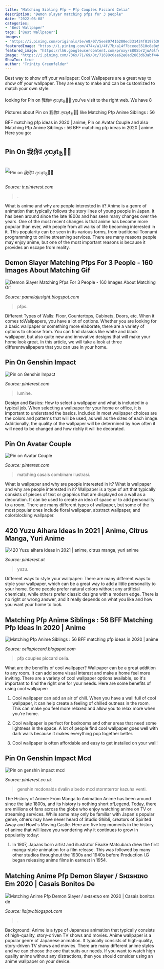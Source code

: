 ```yaml
---
title: "Matching Sibling Pfp ~ Pfp Couples Piccard Celia"
description: "Demon slayer matching pfps for 3 people"
date: "2022-03-08"
categories:
- "Best Wallpaper"
tags: ["Best Wallpaper"]
images:
- "https://i.pinimg.com/originals/5e/e8/07/5ee807416280ed331424f8197530357f.jpg"
featuredImage: "https://i.pinimg.com/474x/a1/4f/7b/a14f7bceee5510c8e8e9f0de27b05035.jpg"
featured_image: "https://lh6.googleusercontent.com/proxy/E80Sbr2juA6lfqS4pZMqxpMk1MDA9ufsRuNntorxsXc3IMmQWOqoTfIKT96mbb2Ji0tEk3qdhyqPaIMGiB8nXLfZFLGMxhxLJ9cG-BDDxHROwZRJzTBA5BRiI1DCTn9xu9-fnniiUqr1UT44sdBe4LI=w1200-h630-p-k-no-nu"
image: "https://i.pinimg.com/736x/71/69/8c/71698c0ee62e8ad2863d63abf4444eb3.jpg"
ShowToc: true
author: "Trinity Greenfelder"
---
```



Best way to show off your wallpaper:
Cool Wallpapers are a great way to show off your wallpaper. They are easy to make and can be customized to match your own style.

	

		
looking for Pin on 我你ཿ ꪑᥴꪗt؏⭛ࣧ you've visit to the right web. We have 8 Pictures about Pin on 我你ཿ ꪑᥴꪗt؏⭛ࣧ like Matching Pfp Anime Siblings : 56 BFF matching pfp ideas in 2020 | anime, Pin on Avatar Couple and also Matching Pfp Anime Siblings : 56 BFF matching pfp ideas in 2020 | anime. Here you go:
		
    
## Pin On 我你ཿ ꪑᥴꪗt؏⭛ࣧ

<img loading=lazy src="https://i.pinimg.com/736x/a9/04/e0/a904e0271e1af6af041827200957dbad.jpg" onerror="this.onerror=null;this.src='https://tse4.mm.bing.net/th?id=OIP.Qfs9SwpuwAkYnVMaXRg64gHaHa&amp;pid=15.1';" alt="Pin on 我你ཿ ꪑᥴꪗt؏⭛ࣧ">

_Source: tr.pinterest.com_

>. 

	

What is anime and why are people interested in it?
Anime is a genre of animation that typically follows the story lines of young people in Japan. It has been around since the late 1800s and has seen many changes over the years. One of the most recent changes is that anime has become more popular than ever, with people from all walks of life becoming interested in it. This popularity can be seen in its various forms, from traditional Toonami programming to online streaming services. There are many reasons people may enjoy anime, but one of the most important reasons is because it provides an escape from reality.

    
## Demon Slayer Matching Pfps For 3 People - 160 Images About Matching Gif

<img loading=lazy src="https://lh6.googleusercontent.com/proxy/E80Sbr2juA6lfqS4pZMqxpMk1MDA9ufsRuNntorxsXc3IMmQWOqoTfIKT96mbb2Ji0tEk3qdhyqPaIMGiB8nXLfZFLGMxhxLJ9cG-BDDxHROwZRJzTBA5BRiI1DCTn9xu9-fnniiUqr1UT44sdBe4LI=w1200-h630-p-k-no-nu" onerror="this.onerror=null;this.src='https://tse1.mm.bing.net/th?id=OIP.IEQa4tA5RlcKnWvH4igJyAHaHS&amp;pid=15.1';" alt="Demon Slayer Matching Pfps For 3 People - 160 Images About Matching Gif">

_Source: pamelajusight.blogspot.com_

>pfps. 

	

Different Types of Walls: Floor, Countertops, Cabinets, Doors, etc.
When it comes toWallpapers, you have a lot of options. Whether you are looking for a basic wallpaper or something more elaborate, there are a variety of options to choose from. You can find classics like white and black wallpaper, but also quite new and innovative designs that will make your home look great. In this article, we will take a look at three differentwallpapers that you can use in your home.

    
## Pin On Genshin Impact

<img loading=lazy src="https://i.pinimg.com/originals/5e/e8/07/5ee807416280ed331424f8197530357f.jpg" onerror="this.onerror=null;this.src='https://tse3.mm.bing.net/th?id=OIP.HlFbc2BGGRL_0iISWB2rsQHaEK&amp;pid=15.1';" alt="Pin on Genshin Impact">

_Source: pinterest.com_

>lumine. 

	

Design and Basics: How to select a wallpaper and what is included in a typical job.
When selecting a wallpaper for your home or office, it is important to understand the basics. Included in most wallpaper choices are the colors and patterns that will be used, as well as the sizes of each image. Additionally, the quality of the wallpaper will be determined by how often it will need to be changed and how richly it will be decorated.

    
## Pin On Avatar Couple

<img loading=lazy src="https://i.pinimg.com/736x/19/31/0a/19310a57b60e24e1b115319a4a0605ec.jpg" onerror="this.onerror=null;this.src='https://tse2.mm.bing.net/th?id=OIP.pGJM7bwCpmBA8bfo5DtGBAHaHa&amp;pid=15.1';" alt="Pin on Avatar Couple">

_Source: pinterest.com_

>matching casais combinam ilustrasi. 

	

What is wallpaper and why are people interested in it?
What is wallpaper and why are people interested in it?
Wallpaper is a type of art that typically consists of pieces of text or graphics that are displayed on a wall as a decoration. It can be used to create an idea of space or to add personality to a room. There are many different types of wallpaper, but some of the most popular ones include floral wallpaper, abstract wallpaper, and colorblocking wallpaper.

    
## 420 Yuzu Aihara Ideas In 2021 | Anime, Citrus Manga, Yuri Anime

<img loading=lazy src="https://i.pinimg.com/474x/a1/4f/7b/a14f7bceee5510c8e8e9f0de27b05035.jpg" onerror="this.onerror=null;this.src='https://tse2.mm.bing.net/th?id=OIP.iRXl-hUoO4zS-lk56NcD5wAAAA&amp;pid=15.1';" alt="420 Yuzu aihara ideas in 2021 | anime, citrus manga, yuri anime">

_Source: pinterest.at_

>yuzu. 

	

Different ways to style your wallpaper:
There are many different ways to style your wallpaper, which can be a great way to add a little personality to your home. Some people prefer natural colors without any artificial chemicals, while others prefer classic designs with a modern edge. There is no right or wrong answer, and it really depends on what you like and how you want your home to look.

    
## Matching Pfp Anime Siblings : 56 BFF Matching Pfp Ideas In 2020 | Anime

<img loading=lazy src="https://i.pinimg.com/originals/ca/a5/51/caa55132b8879abd47291fb05b76cbc2.jpg" onerror="this.onerror=null;this.src='https://tse2.mm.bing.net/th?id=OIP.E-Wc0CROMqoFLb5YkuKtdgHaHa&amp;pid=15.1';" alt="Matching Pfp Anime Siblings : 56 BFF matching pfp ideas in 2020 | anime">

_Source: celiapiccard.blogspot.com_

>pfp couples piccard celia. 

	

What are the benefits of cool wallpaper?
Wallpaper can be a great addition to any room. It can add some visual interest and make a home feel more inviting. There are a variety of cool wallpaper options available, so it's important to find the right one for your needs. Here are some benefits of using cool wallpaper: 
1. Cool wallpaper can add an air of chill. When you have a wall full of cool wallpaper, it can help create a feeling of chilled outness in the room. This can make you feel more relaxed and allow you to relax more when you're home. 

2. Cool wallpaper is perfect for bedrooms and other areas that need some lightness in the space. A lot of people find cool wallpaper goes well with dark walls because it makes everything pop together better. 

3. Cool wallpaper is often affordable and easy to get installed on your wall!

    
## Pin On Genshin Impact Mcd

<img loading=lazy src="https://i.pinimg.com/736x/71/69/8c/71698c0ee62e8ad2863d63abf4444eb3.jpg" onerror="this.onerror=null;this.src='https://tse2.mm.bing.net/th?id=OIP.fyvorPrDmYIgJ3-ajET9FQHaHn&amp;pid=15.1';" alt="Pin on genshin impact mcd">

_Source: pinterest.co.uk_

>genshin mcdonalds dvalin albedo mcd stormterror kazuha venti. 

	

The History of Anime: From Manga to Animation
Anime has been around since the late 1800s, and its history is nothing short ofLegend. Today, there are millions of fans across the globe who enjoy watching anime on TV or streaming services. While some may only be familiar with Japan's popular genre, others may have never heard of Studio Ghibli, creators of Spirited Away and Howl's Moving Castle. Here are five key moments in the history of anime that will leave you wondering why it continues to grow in popularity today:
1) In 1907, Japans born artist and illustrator Eisuke Matsubara drew the first manga-style animation for a film release. This was followed by many other studios throughout the 1930s and 1940s before Production I.G began releasing anime films in earnest in 1954.

    
## Matching Anime Pfp Demon Slayer / Sʜɪsʜɪɴᴏ Em 2020 | Casais Bonitos De

<img loading=lazy src="https://i.pinimg.com/originals/3e/10/90/3e1090640b81dc24cee645f5733c1424.jpg" onerror="this.onerror=null;this.src='https://tse2.mm.bing.net/th?id=OIP.K1xZRppXrCM-C7wZ2-vL7gAAAA&amp;pid=15.1';" alt="Matching Anime Pfp Demon Slayer / sʜɪsʜɪɴᴏ em 2020 | Casais bonitos de">

_Source: llaipw.blogspot.com_

>. 

	

Background: Anime is a type of Japanese animation that typically consists of high-quality, story-driven TV shows and movies.
Anime wallpaper is a popular genre of Japanese animation. It typically consists of high-quality, story-driven TV shows and movies. There are many different anime styles and we can choose the one that suits our needs. If you want to watch high quality anime without any distractions, then you should consider using an anime wallpaper on your device.

